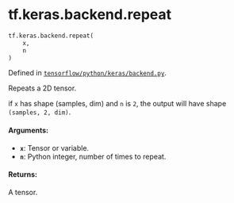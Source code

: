 <div itemscope itemtype="http://developers.google.com/ReferenceObject">
<meta itemprop="name" content="tf.keras.backend.repeat" />
<meta itemprop="path" content="Stable" />
</div>

# tf.keras.backend.repeat

``` python
tf.keras.backend.repeat(
    x,
    n
)
```



Defined in [`tensorflow/python/keras/backend.py`](https://www.tensorflow.org/code/tensorflow/python/keras/backend.py).

Repeats a 2D tensor.

if `x` has shape (samples, dim) and `n` is `2`,
the output will have shape `(samples, 2, dim)`.

#### Arguments:

* <b>`x`</b>: Tensor or variable.
* <b>`n`</b>: Python integer, number of times to repeat.


#### Returns:

A tensor.